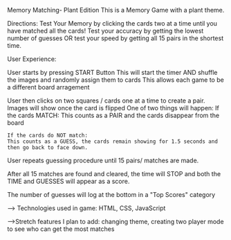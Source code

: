Memory Matching- Plant Edition
This is a Memory Game with a plant theme.

Directions: 
Test Your Memory by clicking the cards two at a time until you have matched all the cards!
Test your accuracy by getting the lowest number of guesses OR test your speed by getting all 15 pairs in the shortest time.


User Experience: 

User starts by pressing START Button
    This will start the timer AND shuffle the images and randomly assign them to cards
        This allows each game to be a different board arragement

User then clicks on two squares / cards one at a time to create a pair. Images will show once the card is flipped One of two things will happen: 
    If the cards MATCH:
    This counts as a PAIR and the cards disappear from the board

    If the cards do NOT match: 
    This counts as a GUESS, the cards remain showing for 1.5 seconds and then go back to face down. 

User repeats guessing procedure until 15 pairs/ matches are made. 

After all 15 matches are found and cleared, the time will STOP and both the TIME and GUESSES will appear as a score.

The number of guesses will log at the bottom in a "Top Scores" category

--> Technologies used in game: HTML, CSS, JavaScript

-->Stretch features I plan to add: changing theme, creating two player mode to see who can get the most matches
